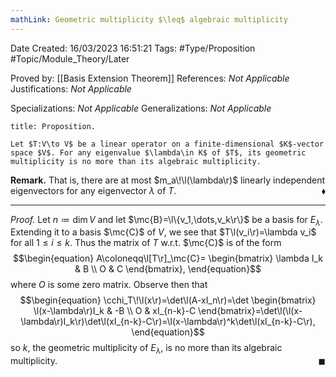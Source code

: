 ```yaml
---
mathLink: Geometric multiplicity $\leq$ algebraic multiplicity
---
```


<div class="topSpace"></div>

Date Created: 16/03/2023 16:51:21
Tags: #Type/Proposition #Topic/Module_Theory/Later

Proved by: [[Basis Extension Theorem]]
References: <i>Not Applicable</i>
Justifications: <i>Not Applicable</i>

Specializations: <i>Not Applicable</i>
Generalizations: <i>Not Applicable</i>

``` ad-Proposition
title: Proposition.

Let $T:V\to V$ be a linear operator on a finite-dimensional $K$-vector space $V$. For any eigenvalue $\lambda\in K$ of $T$, its geometric multiplicity is no more than its algebraic multiplicity.

```

<b>Remark.</b> That is, there are at most $m_a\!\l(\lambda\r)$ linearly independent eigenvectors for any eigenvector $\lambda$ of $T$.<span style="float:right;">$\blacklozenge$</span>

---

<i>Proof.</i> Let $n\coloneqq\dim V$ and let $\mc{B}=\l\{v_1,\dots,v_k\r\}$ be a basis for $E_\lambda$. Extending it to a basis $\mc{C}$ of $V$, we see that $T\l(v_i\r)=\lambda v_i$ for all $1\leq i\leq k$. Thus the matrix of $T$ w.r.t. $\mc{C}$ is of the form
$$\begin{equation}
    A\coloneqq\l[T\r]_\mc{C}=
    \begin{bmatrix}
        \lambda I_k & B \\
        O & C
    \end{bmatrix},
\end{equation}$$
where $O$ is some zero matrix. Observe then that
$$\begin{equation}
    \cchi_T\!\l(x\r)=\det\l(A-xI_n\r)=\det
    \begin{bmatrix}
        \l(x-\lambda\r)I_k & -B \\
        O & xI_{n-k}-C
    \end{bmatrix}=\det\l(\l(x-\lambda\r)I_k\r)\det\l(xI_{n-k}-C\r)=\l(x-\lambda\r)^k\det\l(xI_{n-k}-C\r),
\end{equation}$$
so $k$, the geometric multiplicity of $E_\lambda$, is no more than its algebraic multiplicity.<span style="float:right;">$\blacksquare$</span>

